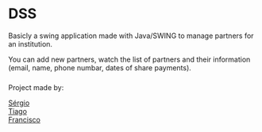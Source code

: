 # DSS

<p>Basicly a swing application made with Java/SWING to manage partners for an institution.</p>
<p>You can add new partners, watch the list of partners and their information (email, name, phone numbar, dates of share payments).<p>

###
<p>Project made by:</p>

[Sérgio](http://github.com/a-sac) <br>
[Tiago](http://github.com/tdaa) <br>
[Francisco](http://github.com/FranciscoLira)
